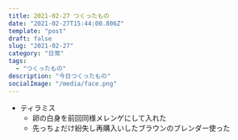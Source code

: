 ```yaml
---
title: 2021-02-27 つくったもの
date: "2021-02-27T15:44:00.806Z"
template: "post"
draft: false
slug: "2021-02-27"
category: "日常"
tags:
  - "つくったもの"
description: "今日つくったもの"
socialImage: "/media/face.png"
---
```


- ティラミス
  - 卵の白身を前回同様メレンゲにして入れた
  - 先っちょだけ紛失し再購入いしたブラウンのブレンダー使った
